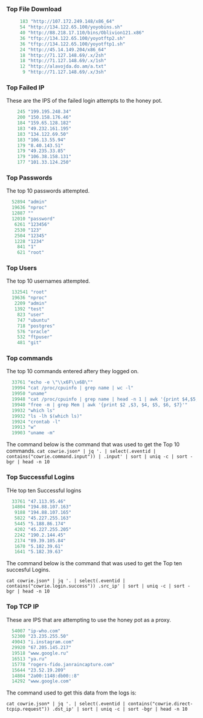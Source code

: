 ### Top File Download
```ruby
     183 "http://107.172.249.148/x86_64"
     54 "http://134.122.65.100/yoyobins.sh"
     40 "http://88.218.17.110/bins/Oblivion121.x86"
     36 "tftp://134.122.65.100/yoyotftp2.sh"
     36 "tftp://134.122.65.100/yoyotftp1.sh"
     24 "http://45.14.149.204/x86_64"
     18 "http://71.127.148.69/.x/2sh"
     18 "http://71.127.148.69/.x/1sh"
     12 "http://alavojda.do.am/a.txt"
      9 "http://71.127.148.69/.x/3sh"
```

### Top Failed IP 
These are the IPS of the failed login attempts to the honey pot.
```ruby
    245 "199.195.248.34"
    200 "150.158.176.46"
    184 "159.65.128.182"
    183 "49.232.161.195"
    183 "134.122.69.50"
    183 "106.13.55.94"
    179 "8.40.143.51"
    179 "49.235.33.85"
    179 "106.38.158.131"
    177 "101.33.124.250"
```

### Top Passwords
The top 10 passwords attempted.
```ruby
  52894 "admin"
  19636 "nproc"
  12887 ""
  12010 "password"
   6261 "123456"
   2530 "123"
   2504 "12345"
   1228 "1234"
    841 "1"
    621 "root"
```

### Top Users
The top 10 usernames attempted.
```ruby
  132541 "root"
  19636 "nproc"
   2209 "admin"
   1392 "test"
    823 "user"
    747 "ubuntu"
    718 "postgres"
    576 "oracle"
    532 "ftpuser"
    481 "git"
```

### Top commands
The top 10 commands entered aftery they logged on.

```ruby
  33761 "echo -e \"\\x6F\\x6B\""
  19994 "cat /proc/cpuinfo | grep name | wc -l"
  19950 "uname"
  19948 "cat /proc/cpuinfo | grep name | head -n 1 | awk '{print $4,$5,$6,$7,$8,$9;}'"
  19940 "free -m | grep Mem | awk '{print $2 ,$3, $4, $5, $6, $7}'"
  19932 "which ls"
  19932 "ls -lh $(which ls)"
  19924 "crontab -l"
  19913 "w"
  19903 "uname -m"
```
The command below is the command that was used to get the Top 10 commands.
`cat cowrie.json* | jq '. | select(.eventid | contains("cowrie.command.input")) | .input' | sort | uniq -c | sort -bgr | head -n 10`


### Top Successful Logins
THe top ten Successful logins
```ruby
  33761 "47.113.95.46"
  14804 "194.88.107.163"
   9188 "194.88.107.165"
   5822 "45.227.255.163"
   5445 "5.188.86.174"
   4202 "45.227.255.205"
   2242 "190.2.144.45"
   2174 "89.39.105.84"
   1670 "5.182.39.61"
   1641 "5.182.39.63"
```
The command below is the command that was used to get the Top ten succesful Logins.

`cat cowrie.json* | jq '. | select(.eventid | contains("cowrie.login.success")) .src_ip' | sort | uniq -c | sort -bgr | head -n 10`



### Top TCP IP

These are IPS that are attempting to use the honey pot as a proxy.
```ruby
  54007 "ip-who.com"
  52300 "23.235.255.50"
  49043 "i.instagram.com"
  29920 "67.205.145.217"
  19518 "www.google.ru"
  16513 "ya.ru"
  15778 "rogers-fido.janraincapture.com"
  15644 "23.52.19.209"
  14804 "2a00:1148:db00::8"
  14292 "www.google.com"
```

The command used to get this data from the logs is: 

`cat cowrie.json* | jq '. | select(.eventid | contains("cowrie.direct-tcpip.request")) .dst_ip' | sort | uniq -c | sort -bgr | head -n 10`
